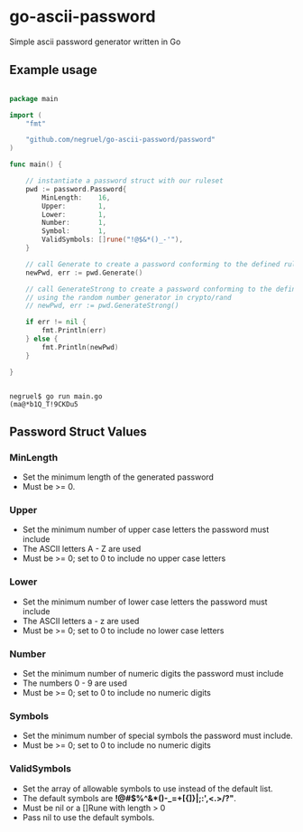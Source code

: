 # go-ascii-password

Simple ascii password generator written in Go

## Example usage

```go

package main

import (
    "fmt"

    "github.com/negruel/go-ascii-password/password"
)

func main() {

    // instantiate a password struct with our ruleset
    pwd := password.Password{
        MinLength:    16,
        Upper:        1,
        Lower:        1,
        Number:       1,
        Symbol:       1,
        ValidSymbols: []rune("!@$&*()_-'"),
    }

    // call Generate to create a password conforming to the defined rules
    newPwd, err := pwd.Generate()

    // call GenerateStrong to create a password conforming to the defined rules
    // using the random number generator in crypto/rand
    // newPwd, err := pwd.GenerateStrong()

    if err != nil {
        fmt.Println(err)
    } else {
        fmt.Println(newPwd)
    }

}

```

```text

negruel$ go run main.go
(ma@*b1Q_T!9CKDu5

```

## Password Struct Values

### MinLength

- Set the minimum length of the generated password
- Must be >= 0.

### Upper

- Set the minimum number of upper case letters the password must include
- The ASCII letters A - Z are used
- Must be >= 0; set to 0 to include no upper case letters

### Lower

- Set the minimum number of lower case letters the password must include
- The ASCII letters a - z are used
- Must be >= 0; set to 0 to include no lower case letters

### Number

- Set the minimum number of numeric digits the password must include
- The numbers 0 - 9 are used
- Must be >= 0; set to 0 to include no numeric digits

### Symbols

- Set the minimum number of special symbols the password must include.
- Must be >= 0; set to 0 to include no numeric digits

### ValidSymbols

- Set the array of allowable symbols to use instead of the default list.
- The default symbols are __!@#$%^&*()-_=+[{]}|;:',\<.>/?"__.
- Must be nil or a []Rune with length > 0
- Pass nil to use the default symbols.
